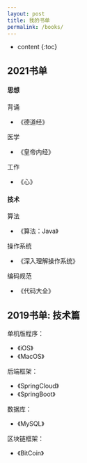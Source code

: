 ```yaml
---
layout: post
title: 我的书单
permalink: /books/
---
```


* content
{:toc}


2021书单
------

#### 思想

背诵
+ 《德道经》

医学
+ 《皇帝内经》

工作
+ 《心》


#### 技术
算法
+ 《算法：Java》

操作系统
+ 《深入理解操作系统》

编码规范
+ 《代码大全》




2019书单: 技术篇
-------

单机版程序：
+ 《iOS》
+ 《MacOS》

后端框架：
+ 《SpringCloud》
+ 《SpringBoot》

数据库：
+ 《MySQL》

区块链框架：
+ 《BitCoin》
